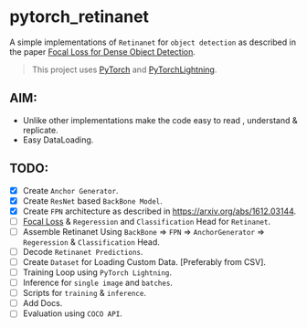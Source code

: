 # pytorch_retinanet
A simple implementations of `Retinanet` for `object detection` as described in the paper [Focal Loss for Dense Object Detection](https://arxiv.org/abs/1708.02002).

> This project uses [PyTorch](https://pytorch.org/) and [PyTorchLightning](https://github.com/PyTorchLightning/pytorch-lightning).

## AIM: 
- Unlike other implementations make the code easy to read , understand & replicate.
- Easy DataLoading.

## TODO: 
- [x] Create `Anchor Generator`.
- [x] Create `ResNet` based `BackBone Model`.
- [x] Create `FPN` architecture as described in https://arxiv.org/abs/1612.03144.
- [ ] [Focal Loss](https://arxiv.org/abs/1708.02002) & `Regeression` and `Classification` Head for `Retinanet`.
- [ ] Assemble Retinanet Using `BackBone` => `FPN` => `AnchorGenerator` => `Regeression` & `Classification` Head.
- [ ] Decode `Retinanet Predictions`. 
- [ ] Create `Dataset` for Loading Custom Data. [Preferably from CSV].
- [ ] Training Loop using `PyTorch Lightning`.
- [ ] Inference for `single image` and `batches`.
- [ ] Scripts for `training` & `inference`.
- [ ] Add Docs.
- [ ] Evaluation using `COCO API`.
